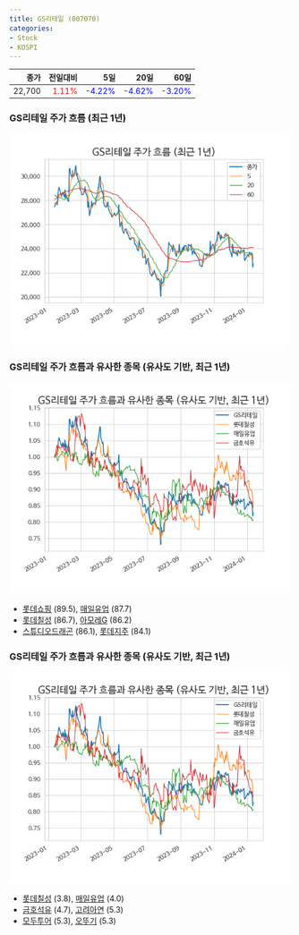 ```yaml
---
title: GS리테일 (007070)
categories:
- Stock
- KOSPI
---
```


|종가|전일대비|5일|20일|60일|
|---:|-------:|--:|---:|---:|
|22,700|<span style="color: red">1.11%</span>|<span style="color: blue">-4.22%</span>|<span style="color: blue">-4.62%</span>|<span style="color: blue">-3.20%</span>|

<!-- more -->
### GS리테일 주가 흐름 (최근 1년)
![007070](/assets/images/stock/007070.png)


### GS리테일 주가 흐름과 유사한 종목 (유사도 기반, 최근 1년)
![007070](/assets/images/stock/007070_sim.png)

- [롯데쇼핑](/023530/) (89.5), [매일유업](/267980/) (87.7)
- [롯데칠성](/005300/) (86.7), [아모레G](/002790/) (86.2)
- [스튜디오드래곤](/253450/) (86.1), [롯데지주](/004990/) (84.1)


### GS리테일 주가 흐름과 유사한 종목 (유사도 기반, 최근 1년)
![007070](/assets/images/stock/007070_sim.png)

- [롯데칠성](/005300/) (3.8), [매일유업](/267980/) (4.0)
- [금호석유](/011780/) (4.7), [고려아연](/010130/) (5.3)
- [모두투어](/080160/) (5.3), [오뚜기](/007310/) (5.3)